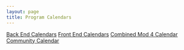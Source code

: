 ```yaml
---
layout: page
title: Program Calendars
---
```


<a href="/calendars/back_end_calendars.html">Back End Calendars</a>
<a href="/calendars/front_end_calendars.html">Front End Calendars</a>
<a href="/calendars/mod_4_calendar.html">Combined Mod 4 Calendar</a>
<a href="/calendars/community_calendar.html">Community Calendar</a>
